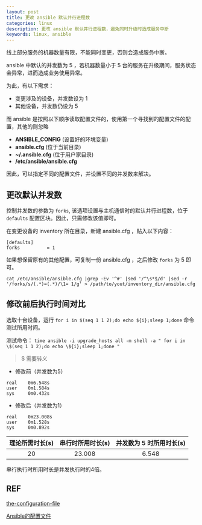 ```yaml
---
layout: post
title: 更改 ansible 默认并行进程数
categories: linux
description: 更改 ansible 默认并行进程数，避免同时升级时造成服务中断
keywords: linux, ansible
---
```


线上部分服务的机器数量有限，不能同时变更，否则会造成服务中断。

ansible 中默认的并发数为 5 ，若机器数量小于 5 台的服务在升级期间，服务状态会异常，进而造成业务使用异常。

为此，有以下需求：

 - 变更涉及的设备，并发数设为 1
 - 其他设备，并发数仍设为 5
 

而 ansible 是按照以下顺序读取配置文件的，使用第一个寻找到的配置文件的配置，其他的则忽略

 - **ANSIBLE_CONFIG** (设置好的环境变量)
 - **ansible.cfg** (位于当前目录)
 - **~/.ansible.cfg** (位于用户家目录)
 - **/etc/ansible/ansible.cfg**
 
因此，可以指定不同的配置文件，并设置不同的并发数来解决。
 
## 更改默认并发数

控制并发数的参数为 `forks`, 该选项设置与主机通信时的默认并行进程数，位于 `defaults` 配置区块。因此，只需修改该值即可。
 
在变更设备的 inventory 所在目录，新建 ansible.cfg ，贴入以下内容：

```shell
[defaults]
forks          = 1
```

如果想保留原有的其他配置，可复制一份 ansible.cfg ，之后修改 `forks` 为 5 即可。

```shell
cat /etc/ansible/ansible.cfg |grep -Ev '^#' |sed '/^\s*$/d' |sed -r '/forks/s/(.*)=(.*)/\1= 1/g' > /path/to/yout/inventory_dir/ansible.cfg
```


## 修改前后执行时间对比

选取十台设备，运行 `for i in $(seq 1 1 2);do echo ${i};sleep 1;done` 命令测试所用时间。

测试命令： `time ansible -i upgrade_hosts all -m shell -a " for i in \$(seq 1 1 2);do echo \${i};sleep 1;done "` 

> $ 需要转义

- 修改前（并发数为5）

```shell
real    0m6.548s
user    0m1.584s
sys     0m0.432s
```

 - 修改后（并发数为1）
 
```shell
real    0m23.008s
user    0m1.528s
sys     0m0.892s
```

| 理论所需时长(s) | 串行时所用时长(s) | 并发数为 5 时所用时长(s) |
| :-----------: | :-----------: | :------------: |
| 20 | 23.008 | 6.548 |

串行执行时所用时长是并发执行时的4倍。


## REF

[the-configuration-file](https://docs.ansible.com/ansible/2.7/reference_appendices/config.html?#the-configuration-file)

[Ansible的配置文件](https://ansible-tran.readthedocs.io/en/latest/docs/intro_configuration.html)

